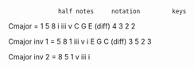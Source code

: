                   half notes     notation         keys
Cmajor       =    1 5 8          i   iii   v      C G E
          (diff)   4 3             2     2

Cmajor inv 1 =    5 8 1          iii v   i        E G C
          (diff)   3 5             2   3

Cmajor inv 2 =    8 5 1          v   iii i     
